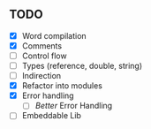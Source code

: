 ## TODO
- [x] Word compilation
- [x] Comments
- [ ] Control flow
- [ ] Types (reference, double, string)
- [ ] Indirection
- [x] Refactor into modules
- [x] Error handling
	- [ ] *Better* Error Handling
- [ ] Embeddable Lib
